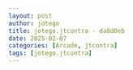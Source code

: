 ```yaml
---
layout: post
author: jotego
title: jotego.jtcontra - da8d0eb
date: 2025-02-07
categories: [Arcade, jtcontra]
tags: [jotego.jtcontra]
---
```



